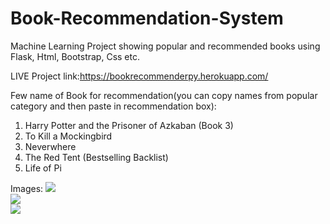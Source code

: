 # Book-Recommendation-System
Machine Learning Project showing popular and recommended books using Flask, Html, Bootstrap, Css etc.

LIVE Project link:https://bookrecommenderpy.herokuapp.com/

Few name of Book for recommendation(you can copy names from popular category and then paste in recommendation box):
1. Harry Potter and the Prisoner of Azkaban (Book 3)
2. To Kill a Mockingbird
3. Neverwhere
4. The Red Tent (Bestselling Backlist)
5. Life of Pi

Images:
<img src="https://res.cloudinary.com/codercloud/image/upload/v1666274154/Screenshot_145_k0ukg0.png" alt=" "> <br>
<img src="https://res.cloudinary.com/codercloud/image/upload/v1666274153/Screenshot_146_fgz261.png" alt=" "> <br>
<img src="https://res.cloudinary.com/codercloud/image/upload/v1666274154/Screenshot_147_zuid60.png" alt=" ">


